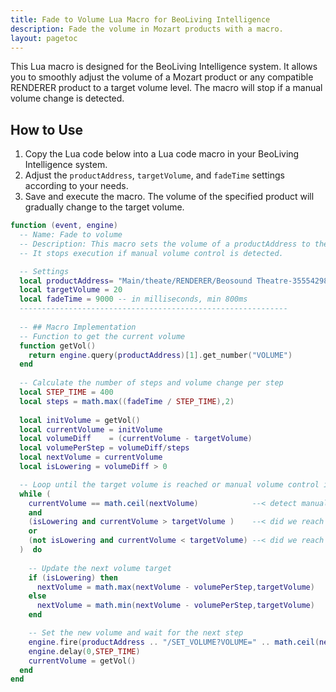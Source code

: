 ```yaml
---
title: Fade to Volume Lua Macro for BeoLiving Intelligence
description: Fade the volume in Mozart products with a macro.
layout: pagetoc
---
```


This Lua macro is designed for the BeoLiving Intelligence system. It allows you to smoothly adjust the volume of a Mozart product or any compatible RENDERER product to a target volume level. The macro will stop if a manual volume change is detected.

## How to Use

1. Copy the Lua code below into a Lua code macro in your BeoLiving Intelligence system.
2. Adjust the `productAddress`, `targetVolume`, and `fadeTime` settings according to your needs.
3. Save and execute the macro. The volume of the specified product will gradually change to the target volume.

```lua
function (event, engine) 
  -- Name: Fade to volume
  -- Description: This macro sets the volume of a productAddress to the targetVolume in a given fadeTime.
  -- It stops execution if manual volume control is detected.

  -- Settings
  local productAddress= "Main/theate/RENDERER/Beosound Theatre-35554298"
  local targetVolume = 20
  local fadeTime = 9000 -- in milliseconds, min 800ms
  ------------------------------------------------------------
  
  -- ## Macro Implementation
  -- Function to get the current volume
  function getVol() 
    return engine.query(productAddress)[1].get_number("VOLUME")
  end
  
  -- Calculate the number of steps and volume change per step
  local STEP_TIME = 400
  local steps = math.max((fadeTime / STEP_TIME),2)
  
  local initVolume = getVol()
  local currentVolume = initVolume
  local volumeDiff    = (currentVolume - targetVolume)
  local volumePerStep = volumeDiff/steps
  local nextVolume = currentVolume
  local isLowering = volumeDiff > 0 

  -- Loop until the target volume is reached or manual volume control is detected
  while (
    currentVolume == math.ceil(nextVolume)            --< detect manual change
    and 
    (isLowering and currentVolume > targetVolume )    --< did we reach the target lower vol?
    or 
    (not isLowering and currentVolume < targetVolume) --< did we reach the target raise vol?
  )  do
        
    -- Update the next volume target
    if (isLowering) then
      nextVolume = math.max(nextVolume - volumePerStep,targetVolume)
    else
      nextVolume = math.min(nextVolume - volumePerStep,targetVolume)
    end

    -- Set the new volume and wait for the next step
    engine.fire(productAddress .. "/SET_VOLUME?VOLUME=" .. math.ceil(nextVolume))
    engine.delay(0,STEP_TIME)
    currentVolume = getVol()
  end  
end
```
